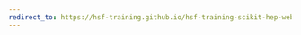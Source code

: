 ```yaml
---
redirect_to: https://hsf-training.github.io/hsf-training-scikit-hep-webpage/
---
```

<!-- THIS FILE WAS AUTOMATICALLY GENERATED. 
PLEASE CHANGE _redirects.csv AND THEN RUN _redirection_generator.py -->